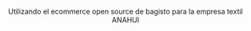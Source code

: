 <p align="center">
    Utilizando el ecommerce open source de bagisto para la empresa textil ANAHUI
</p>